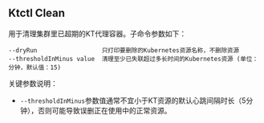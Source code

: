 Ktctl Clean
---

用于清理集群里已超期的KT代理容器。子命令参数如下：

```
--dryRun                  只打印要删除的Kubernetes资源名称，不删除资源
--thresholdInMinus value  清理至少已失联超过多长时间的Kubernetes资源 (单位：分钟，默认值：15)
```

关键参数说明：

- `--thresholdInMinus`参数值通常不宜小于KT资源的默认心跳间隔时长（5分钟），否则可能导致误删正在使用中的正常资源。
